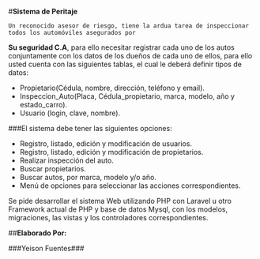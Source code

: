 #**Sistema de Peritaje**

	Un reconocido asesor de riesgo, tiene la ardua tarea de inspeccionar todos los automóviles asegurados por
**Su seguridad C.A**, para ello necesitar registrar cada uno de los autos conjuntamente con los datos de los
dueños de cada uno de ellos, para ello usted cuenta con las siguientes tablas, el cual le deberá definir tipos
de datos:

- Propietario(Cédula, nombre, dirección, teléfono y email).
- Inspeccion_Auto(Placa, Cédula_propietario, marca, modelo, año y estado_carro).
- Usuario (login, clave, nombre).


###El sistema debe tener las siguientes opciones:
- Registro, listado, edición y modificación de usuarios.
- Registro, listado, edición y modificación de propietarios.
- Realizar inspección del auto.
- Buscar propietarios.
- Buscar autos, por marca, modelo y/o año.
- Menú de opciones para seleccionar las acciones correspondientes.

Se pide desarrollar el sistema Web utilizando PHP con Laravel u otro Framework actual de PHP y base de
datos Mysql, con los modelos, migraciones, las vistas y los controladores correspondientes.

##**Elaborado Por:**

###Yeison Fuentes###
